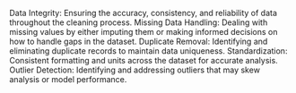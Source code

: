 Data Integrity: Ensuring the accuracy, consistency, and reliability of data throughout the cleaning process.
Missing Data Handling: Dealing with missing values by either imputing them or making informed decisions on how to handle gaps in the dataset.
Duplicate Removal: Identifying and eliminating duplicate records to maintain data uniqueness.
Standardization: Consistent formatting and units across the dataset for accurate analysis.
Outlier Detection: Identifying and addressing outliers that may skew analysis or model performance.
